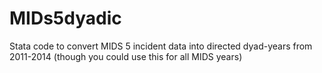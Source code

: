 # MIDs5dyadic
Stata code to convert MIDS 5 incident data into directed dyad-years from 2011-2014 (though you could use this for all MIDS years)
